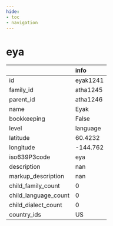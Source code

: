 ```yaml
---
hide:
- toc
- navigation
---
```

# eya
|                      | info     |
|:---------------------|:---------|
| id                   | eyak1241 |
| family_id            | atha1245 |
| parent_id            | atha1246 |
| name                 | Eyak     |
| bookkeeping          | False    |
| level                | language |
| latitude             | 60.4232  |
| longitude            | -144.762 |
| iso639P3code         | eya      |
| description          | nan      |
| markup_description   | nan      |
| child_family_count   | 0        |
| child_language_count | 0        |
| child_dialect_count  | 0        |
| country_ids          | US       |